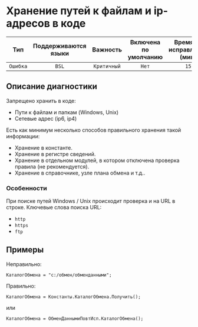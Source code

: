 # Хранение путей к файлам и ip-адресов в коде

| Тип | Поддерживаются<br/>языки | Важность | Включена<br/>по умолчанию | Время на<br/>исправление (мин) | Тэги |
| :-: | :-: | :-: | :-: | :-: | :-: |
| `Ошибка` | `BSL` | `Критичный` | `Нет` | `15` | `standard` |


## <TODO PARAMS>

## Описание диагностики

Запрещено хранить в коде:
* Пути к файлам и папкам (Windows, Unix)
* Сетевые адрес (ip6, ip4)

Есть как минимум несколько способов правильного хранения такой информации:
* Хранение в константе.
* Хранение в регистре сведений.
* Хранение в отдельном модулей, в котором отключена проверка правила (не рекомендуется).
* Хранение в справочнике, узле плана обмена и т.д..

### Особенности

При поиске путей Windows / Unix происходит проверка и на URL в строке. Ключевые слова поиска URL:
* ``http``
* ``https``
* ``ftp``

## Примеры

Неправильно:

```bsl
КаталогОбмена = "c:/обмен/обменданными";
```

Правильно:

```bsl
КаталогОбмена = Константы.КаталогОбмена.Получить();
```

или

```bsl
КаталогОбмена = ОбменДаннымиПовтИсп.КаталогОбмена();
```

